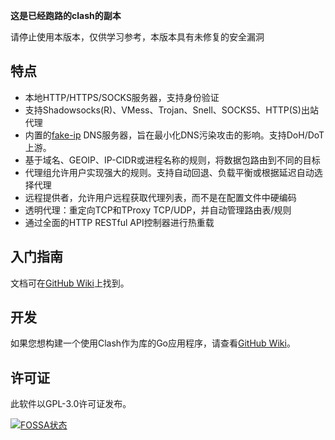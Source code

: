 
**这是已经跑路的clash的副本**

请停止使用本版本，仅供学习参考，本版本具有未修复的安全漏洞

## 特点

- 本地HTTP/HTTPS/SOCKS服务器，支持身份验证
- 支持Shadowsocks(R)、VMess、Trojan、Snell、SOCKS5、HTTP(S)出站代理
- 内置的[fake-ip](https://www.rfc-editor.org/rfc/rfc3089) DNS服务器，旨在最小化DNS污染攻击的影响。支持DoH/DoT上游。
- 基于域名、GEOIP、IP-CIDR或进程名称的规则，将数据包路由到不同的目标
- 代理组允许用户实现强大的规则。支持自动回退、负载平衡或根据延迟自动选择代理
- 远程提供者，允许用户远程获取代理列表，而不是在配置文件中硬编码
- 透明代理：重定向TCP和TProxy TCP/UDP，并自动管理路由表/规则
- 通过全面的HTTP RESTful API控制器进行热重载


## 入门指南
文档可在[GitHub Wiki](https://github.com/Dreamacro/clash/wiki)上找到。

## 开发
如果您想构建一个使用Clash作为库的Go应用程序，请查看[GitHub Wiki](https://github.com/Dreamacro/clash/wiki/Using-Clash-in-your-Golang-program)。

## 许可证
此软件以GPL-3.0许可证发布。

[![FOSSA状态](https://app.fossa.io/api/projects/git%2Bgithub.com%2FDreamacro%2Fclash.svg?type=large)](https://app.fossa.io/projects/git%2Bgithub.com%2FDreamacro%2Fclash?ref=badge_large)
